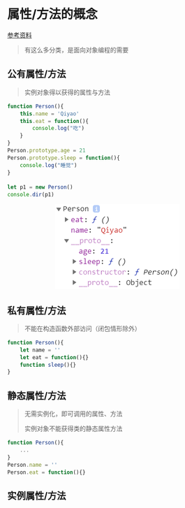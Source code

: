 # 属性/方法的概念

[参考资料](https://segmentfault.com/a/1190000016658290)

> 有这么多分类，是面向对象编程的需要



## 公有属性/方法

> 实例对象得以获得的属性与方法

```javascript
function Person(){
    this.name = 'Qiyao'
    this.eat = function(){
        console.log("吃")
    }
}
Person.prototype.age = 21
Person.prototype.sleep = function(){
    console.log("睡觉")
}

let p1 = new Person()
console.dir(p1)
```

<div align='center'><img src='../图片资料/构造函数实例结果.png'></div>



## 私有属性/方法

> 不能在构造函数外部访问（闭包情形除外）

```javascript
function Person(){
    let name = ''
    let eat = function(){}
    function sleep(){}
}
```





## 静态属性/方法

> 无需实例化，即可调用的属性、方法
>
> 实例对象不能获得类的静态属性方法

```javascript
function Person(){
    ...
}
Person.name = ''
Person.eat = function(){}   
```







## 实例属性/方法



